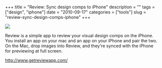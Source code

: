 +++
title = "Review: Sync design comps to iPhone"
description = ""
tags = ["design", "iphone"]
date = "2010-09-17"
categories = ["tools"]
slug = "review-sync-design-comps-iphone"
+++


<div class="tool-screenshot mb1"><a href="http://www.getreviewapp.com/"><img id="bluga-thumbnail-2774" class="bluga-thumbnail custom" src="http://media.konigi.com/bluga/
wt52309614978de_custom.jpg"/></a></div><p>Review is a simple app to review your visual design comps on the iPhone. You install an app on your mac and an app on your iPhone and pair the two. On the Mac, drop images into Review, and they're synced with the iPhone for previewing at full screen.</p>

  
<p><a href="http://www.getreviewapp.com/">http://www.getreviewapp.com/</a></p>
      
